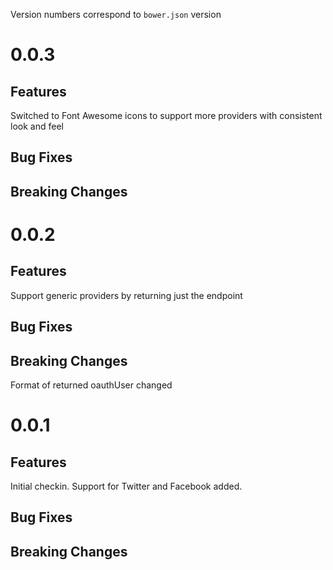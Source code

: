 Version numbers correspond to `bower.json` version

# 0.0.3

## Features
Switched to Font Awesome icons to support more providers with consistent look and feel

## Bug Fixes

## Breaking Changes

# 0.0.2

## Features
Support generic providers by returning just the endpoint

## Bug Fixes

## Breaking Changes
Format of returned oauthUser changed

# 0.0.1

## Features
Initial checkin. Support for Twitter and Facebook added.

## Bug Fixes

## Breaking Changes
